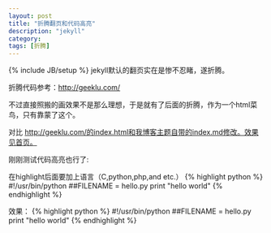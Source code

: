 ```yaml
---
layout: post
title: "折腾翻页和代码高亮"
description: "jekyll"
category: 
tags: [折腾]
---
```

{% include JB/setup %}
jekyll默认的翻页实在是惨不忍睹，遂折腾。

折腾代码参考：http://geeklu.com/

不过直接照搬的画效果不是那么理想，于是就有了后面的折腾，作为一个html菜鸟，只有靠蒙了这个。

对比 http://geeklu.com/的index.html和我博客主题自带的index.md修改。效果见首页。

刚刚测试代码高亮也行了:

在highlight后面要加上语言（C,python,php,and etc.）
{\% highlight python \%}
#!/usr/bin/python
##FILENAME = hello.py
print "hello world"
{\% endhighlight \%}

效果：
{% highlight python %}
#!/usr/bin/python
##FILENAME = hello.py
print "hello world"
{% endhighlight %}
